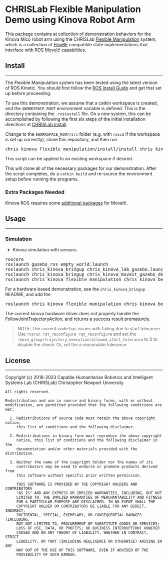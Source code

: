 # CHRISLab Flexible Manipulation Demo using Kinova Robot Arm

This package contains at collection of demonstration behaviors for the Kinova Mico
robot arm using the CHRISLab [Flexible Manipulation] system, which is a collection
of [FlexBE] compatible state implementations that interface with ROS [MoveIt!] capabilities.

## Install
-------

The Flexible Manipulation system has been tested using the latest version of ROS Kinetic. You
should first follow the [ROS Install Guide] and get that set up before proceeding.

To use this demonstration, we assume that a catkin workspace is created, and the `$WORKSPACE_ROOT` environment variable is defined. This is the directory containing the `.rosinstall` file.
On a new system, this can be accomplished by following the first six steps of the initial installation directions at [CHRISLab Install].

Change to the `$WORKSPACE_ROOT/src` folder (e.g. with `roscd` if the workspace is set up correctly), clone this repository, and then run
<pre>
chris_kinova_flexible_manipulation/install/install_chris_kinova_flexible_manipulation.sh
</pre>
This script can be applied to an existing workspace if desired.

This will clone all of the necessary packages for our demonstration.
After the script completes, do a `catkin build` and re-source the environment setup before running the programs.

### Extra Packages Needed

Kinova ROS requires some [additional packages](https://github.com/Kinovarobotics/kinova-ros/tree/melodic-devel/kinova_moveit#installation) for MoveIt!.

## Usage
-------

### Simulation

* Kinova simulation with sensors

<pre>
roscore
roslaunch gazebo_ros empty_world.launch
roslaunch chris_kinova_bringup chris_kinova_lab_gazebo.launch
roslaunch chris_kinova_bringup chris_kinova_moveit_gazebo_demo.launch
roslaunch chris_kinova_flexible_manipulation chris_kinova_behavior_testing.launch
</pre>


For a hardware based demonstration, see the `chris_kinova_bringup` README, and add the
<pre>
roslaunch chris_kinova_flexible_manipulation chris_kinova_behavior_testing.launch
</pre>
The current kinova hardware driver does not properly handle the FollowJointTrajectoryAction, and returns a success result prematurely.

> NOTE: The current code has issues with failing due to start tolerance.
> Use `rosrun rqt_reconfigure rqt_reconfigure` and
> set the `/move_group/trajectory_execution/allowed_start_tolerance` to 0
> to disable the check. Or, set the a reasonable tolerance.

## License
-------

Copyright (c) 2018-2023
Capable Humanitarian Robotics and Intelligent Systems Lab (CHRISLab)
Christopher Newport University

	All rights reserved.

	Redistribution and use in source and binary forms, with or without
	modification, are permitted provided that the following conditions are met:

	  1. Redistributions of source code must retain the above copyright notice,
	     this list of conditions and the following disclaimer.

	  2. Redistributions in binary form must reproduce the above copyright
	     notice, this list of conditions and the following disclaimer in the
	     documentation and/or other materials provided with the distribution.

	  3. Neither the name of the copyright holder nor the names of its
	     contributors may be used to endorse or promote products derived from
	     this software without specific prior written permission.

	     THIS SOFTWARE IS PROVIDED BY THE COPYRIGHT HOLDERS AND CONTRIBUTORS
	     "AS IS" AND ANY EXPRESS OR IMPLIED WARRANTIES, INCLUDING, BUT NOT
	     LIMITED TO, THE IMPLIED WARRANTIES OF MERCHANTABILITY AND FITNESS
	     FOR A PARTICULAR PURPOSE ARE DISCLAIMED. IN NO EVENT SHALL THE
	     COPYRIGHT HOLDER OR CONTRIBUTORS BE LIABLE FOR ANY DIRECT, INDIRECT,
	     INCIDENTAL, SPECIAL, EXEMPLARY, OR CONSEQUENTIAL DAMAGES (INCLUDING,
	     BUT NOT LIMITED TO, PROCUREMENT OF SUBSTITUTE GOODS OR SERVICES;
	     LOSS OF USE, DATA, OR PROFITS; OR BUSINESS INTERRUPTION) HOWEVER
	     CAUSED AND ON ANY THEORY OF LIABILITY, WHETHER IN CONTRACT, STRICT
	     LIABILITY, OR TORT (INCLUDING NEGLIGENCE OR OTHERWISE) ARISING IN ANY
	     WAY OUT OF THE USE OF THIS SOFTWARE, EVEN IF ADVISED OF THE
	     POSSIBILITY OF SUCH DAMAGE.

[FlexBE]: https://flexbe.github.io
[MoveIt!]: http://moveit.ros.org
[ROS Install Guide]: http://wiki.ros.org/kinetic/Installation
[Flexible Manipulation]: https://github.com/CNURobotics/flexible_manipulation
[CHRISLab Install]: https://github.com/CNURobotics/chris_install

